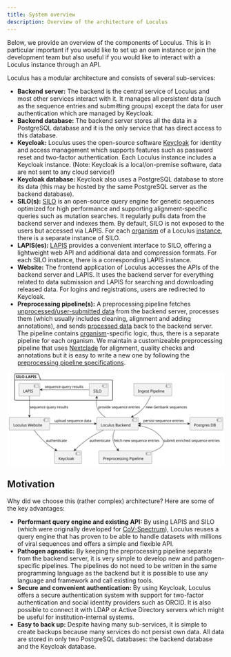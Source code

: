 ```yaml
---
title: System overview
description: Overview of the architecture of Loculus
---
```


Below, we provide an overview of the components of Loculus. This is in particular important if you would like to set up an own instance or join the development team but also useful if you would like to interact with a Loculus instance through an API.

Loculus has a modular architecture and consists of several sub-services:


- **Backend server:** The backend is the central service of Loculus and most other services interact with it. It manages all persistent data (such as the sequence entries and submitting groups) except the data for user authentication which are managed by Keycloak.
- **Backend database:** The backend server stores all the data in a PostgreSQL database and it is the only service that has direct access to this database.
- **Keycloak:** Loculus uses the open-source software [Keycloak](https://github.com/keycloak/keycloak) for identity and access management which supports features such as password reset and two-factor authentication. Each Loculus instance includes a Keycloak instance. (Note: Keycloak is a local/on-premise software, data are not sent to any cloud service!)
- **Keycloak database:** Keycloak also uses a PostgreSQL database to store its data (this may be hosted by the same PostgreSQL server as the backend database).
- **SILO(s):** [SILO](https://github.com/GenSpectrum/LAPIS-SILO) is an open-source query engine for genetic sequences optimized for high performance and supporting alignment-specific queries such as mutation searches. It regularly pulls data from the backend server and indexes them. By default, SILO is not exposed to the users but accessed via LAPIS. For each [organism](../glossary#organism) of a Loculus [instance](../glossary#instance), there is a separate instance of SILO.
- **LAPIS(es):** [LAPIS](https://github.com/GenSpectrum/LAPIS) provides a convenient interface to SILO, offering a lightweight web API and additional data and compression formats. For each SILO instance, there is a corresponding LAPIS instance.
- **Website:** The frontend application of Loculus accesses the APIs of the backend server and LAPIS. It uses the backend server for everything related to data submission and LAPIS for searching and downloading released data. For logins and registrations, users are redirected to Keycloak.
- **Preprocessing pipeline(s):** A preprocessing pipeline fetches [unprocessed/user-submitted data](../glossary#unprocessed-data) from the backend server, processes them (which usually includes cleaning, alignment and adding annotations), and sends  [processed data](../glossary#processed-data) back to the backend server. The pipeline contains [organism](../glossary#organism)-specific logic, thus, there is a separate pipeline for each organism. We maintain a customizeable preprocessing pipeline that uses [Nextclade](https://github.com/nextstrain/nextclade) for alignment, quality checks and annotations but it is easy to write a new one by following the [preprocessing pipeline specifications](https://github.com/loculus-project/loculus/blob/main/preprocessing/specification.md).

![Architecture overview](../../../../../backend/docs/plantuml/architectureOverview.svg)

## Motivation

Why did we choose this (rather complex) architecture? Here are some of the key advantages:

- **Performant query engine and existing API:** By using LAPIS and SILO (which were originally developed for [CoV-Spectrum](https://cov-spectrum.org)), Loculus reuses a query engine that has proven to be able to handle datasets with millions of viral sequences and offers a simple and flexible API.
- **Pathogen agnostic:** By keeping the preprocessing pipeline separate from the backend server, it is very simple to develop new and pathogen-specific pipelines. The pipelines do not need to be written in the same programming language as the backend but it is possible to use any language and framework and call existing tools.
- **Secure and convenient authentication:** By using Keycloak, Loculus offers a secure authentication system with support for two-factor authentication and social identity providers such as ORCID. It is also possible to connect it with LDAP or Active Directory servers which might be useful for institution-internal systems.
- **Easy to back up:** Despite having many sub-services, it is simple to create backups because many services do not persist own data. All data are stored in only two PostgreSQL databases: the backend database and the Keycloak database.
